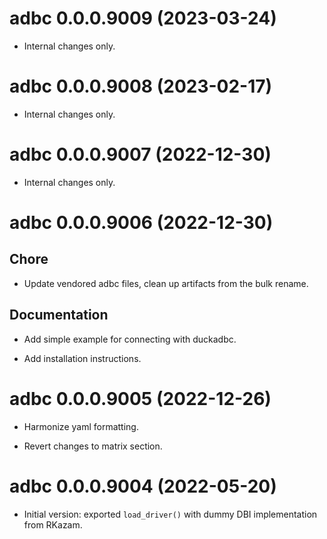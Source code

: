 <!-- NEWS.md is maintained by https://fledge.cynkra.com, contributors should not edit this file -->

# adbc 0.0.0.9009 (2023-03-24)

- Internal changes only.


# adbc 0.0.0.9008 (2023-02-17)

- Internal changes only.


# adbc 0.0.0.9007 (2022-12-30)

- Internal changes only.


# adbc 0.0.0.9006 (2022-12-30)

## Chore

- Update vendored adbc files, clean up artifacts from the bulk rename.

## Documentation

- Add simple example for connecting with duckadbc.

- Add installation instructions.


# adbc 0.0.0.9005 (2022-12-26)

- Harmonize yaml formatting.

- Revert changes to matrix section.


# adbc 0.0.0.9004 (2022-05-20)

- Initial version: exported `load_driver()` with dummy DBI implementation from RKazam.
